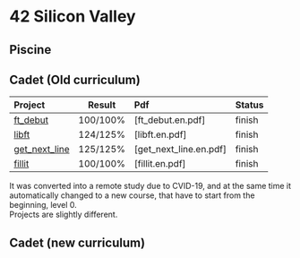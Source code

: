 42 Silicon Valley
===
Piscine
---
Cadet (Old curriculum)
---
|Project|Result|Pdf|Status|
|:--|:--:|:--|:--|
|[ft_debut]|100/100%|[ft_debut.en.pdf]|finish|
|[libft]|124/125%|[libft.en.pdf]|finish|
|[get_next_line]|125/125%|[get_next_line.en.pdf]|finish|
|[fillit]|100/100%|[fillit.en.pdf]|finish|

[ft_debut]: https://github.com/lisy0123/42/tree/master/Cadet_old/ft_debut
[libft]: https://github.com/lisy0123/42/tree/master/Cadet_old/libft
[get_next_line]: https://github.com/lisy0123/42/tree/master/Cadet_old/get_next_line
[fillit]: https://github.com/lisy0123/42/tree/master/Cadet_old/fillit

It was converted into a remote study due to CVID-19, and at the same time it automatically changed to a new course, that have to start from the beginning, level 0.   
Projects are slightly different.   

Cadet (new curriculum)
---
